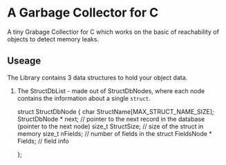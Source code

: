 # A Garbage Collector for C
A tiny Grabage Collectior for C which works on the basic of reachability of objects to detect memory leaks.

## Useage
The Library contains 3 data structures to hold your object data.
1. The StructDbList - made out of StructDbNodes, where each node contains the information about a single `struct`. 


    struct StructDbNode
    {
        char StructName[MAX_STRUCT_NAME_SIZE];
        StructDbNode * next;                        // pointer to the next record in the database (pointer to the next node)
        size_t StructSize;                          // size of the struct in memory
        size_t nFields;                             // number of fields in the struct
        FieldsNode * Fields;                        // field info

    };




